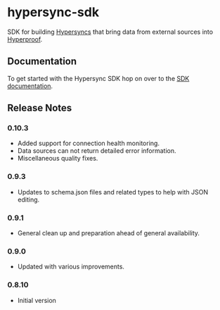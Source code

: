 # hypersync-sdk

SDK for building [Hypersyncs](https://docs.hyperproof.io/hypersyncs/) that bring data from external sources into [Hyperproof](https://hyperproof.io).

## Documentation

To get started with the Hypersync SDK hop on over to the [SDK documentation](doc/000-toc.md).

## Release Notes

### 0.10.3

- Added support for connection health monitoring.
- Data sources can not return detailed error information.
- Miscellaneous quality fixes.

### 0.9.3

- Updates to schema.json files and related types to help with JSON editing.

### 0.9.1

- General clean up and preparation ahead of general availability.

### 0.9.0

- Updated with various improvements.

### 0.8.10

- Initial version
